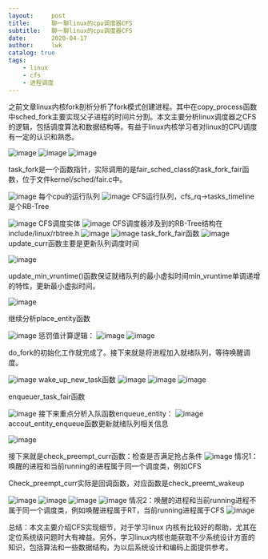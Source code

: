 ```yaml
---
layout:     post
title:      聊一聊linux的cpu调度器CFS
subtitle:   聊一聊linux的cpu调度器CFS
date:       2020-04-17
author:     lwk
catalog: true
tags:
    - linux
	- cfs
	- 进程调度
---
```


之前文章linux内核fork剖析分析了fork模式创建进程。其中在copy_process函数中sched_fork主要实现父子进程的时间片分割。本文主要分析linux调度器之CFS的逻辑，包括调度算法和数据结构等。有益于linux内核学习者对linux的CPU调度有一定的认识和熟悉。

![image](https://user-images.githubusercontent.com/36918717/177022643-7df0357c-6e10-4343-a574-f13740bdeacd.png)
![image](https://user-images.githubusercontent.com/36918717/177022646-5ed798b0-3490-4093-9a51-199dda0c7dee.png)
![image](https://user-images.githubusercontent.com/36918717/177022648-7cc056de-88a2-4ca9-8062-47aaecf55cbd.png)

task_fork是一个函数指针，实际调用的是fair_sched_class的task_fork_fair函数，位于文件kernel/sched/fair.c中。

![image](https://user-images.githubusercontent.com/36918717/177022650-56a558c4-f964-4c4d-a55c-ab68d97a05fe.png)
每个cpu的运行队列
![image](https://user-images.githubusercontent.com/36918717/177022652-2b8d1abb-d5f7-4710-b221-5aaa6cf15c38.png)
CFS运行队列，cfs_rq->tasks_timeline是个RB-Tree

![image](https://user-images.githubusercontent.com/36918717/177022655-2ed85cc6-c797-43fd-8592-00c621434f4a.png)
CFS调度实体
![image](https://user-images.githubusercontent.com/36918717/177022659-677118e7-763c-4d76-ae37-fd06d31d88ba.png)
CFS调度器涉及到的RB-Tree结构在include/linux/rbtree.h
![image](https://user-images.githubusercontent.com/36918717/177022660-e82dd2d0-6b94-4a13-a5dc-b84dc4e680ea.png)
![image](https://user-images.githubusercontent.com/36918717/177022663-e6b2752f-cfda-4285-aceb-be299c9a374a.png)
task_fork_fair函数
![image](https://user-images.githubusercontent.com/36918717/177022666-9c0e0a05-9dcd-4f11-9c83-88a6f703868a.png)
update_curr函数主要是更新队列调度时间





![image](https://user-images.githubusercontent.com/36918717/177022671-d29aafa1-a38d-49a3-8fd0-313ad6b87737.png)


update_min_vruntime()函数保证就绪队列的最小虚拟时间min_vruntime单调递增的特性，更新最小虚拟时间。

![image](https://user-images.githubusercontent.com/36918717/177022675-0e1ce406-b947-4f20-b367-53a4da149503.png)

继续分析place_entity函数

![image](https://user-images.githubusercontent.com/36918717/177022679-70ec7474-befe-40fa-a805-aaa2f700bf98.png)
惩罚值计算逻辑：
![image](https://user-images.githubusercontent.com/36918717/177022681-fcbd9123-28b9-442f-8fb7-cafe863f1e16.png)
![image](https://user-images.githubusercontent.com/36918717/177022683-a6c92b7b-1cb3-4184-aaea-1403d59bf42a.png)

do_fork的初始化工作就完成了。接下来就是将进程加入就绪队列，等待唤醒调度。

![image](https://user-images.githubusercontent.com/36918717/177022685-4d7fdb49-3bac-4d63-9369-e00e0948707a.png)
wake_up_new_task函数
![image](https://user-images.githubusercontent.com/36918717/177022687-fc603d65-023b-4375-af37-0284faa6ac99.png)
![image](https://user-images.githubusercontent.com/36918717/177022689-dd80c3d0-2f4d-4866-8811-389b5b5f7d9d.png)
![image](https://user-images.githubusercontent.com/36918717/177022692-a35d4d98-f45f-49f3-ad46-9762f60ddf48.png)

enqueuer_task_fair函数

![image](https://user-images.githubusercontent.com/36918717/177022698-e4af746d-dd85-4e76-becd-6a23831b29a6.png)
接下来重点分析入队函数enqueue_entity：
![image](https://user-images.githubusercontent.com/36918717/177022705-f5c0fcc2-2ba5-4f05-a714-57d3464e18f5.png)
accout_entity_enqueue函数更新就绪队列相关信息

![image](https://user-images.githubusercontent.com/36918717/177022708-abf357c4-b45e-47b8-a544-840d513f8129.png)

接下来就是check_preempt_curr函数：检查是否满足抢占条件
![image](https://user-images.githubusercontent.com/36918717/177022710-71f83671-e2b3-49bd-bb6c-e37099e83558.png)
情况1：唤醒的进程和当前running的进程属于同一个调度类，例如CFS

Check_preempt_curr实际是回调函数，对应函数是check_preemt_wakeup

![image](https://user-images.githubusercontent.com/36918717/177022715-3af13b4a-b5c4-4d94-bebd-9d4e17caa450.png)
![image](https://user-images.githubusercontent.com/36918717/177022717-022e2807-d607-42cc-94a8-937aacccf7bc.png)
![image](https://user-images.githubusercontent.com/36918717/177022720-5bfca69f-b580-4cdd-b983-daa6b76b792a.png)
![image](https://user-images.githubusercontent.com/36918717/177022723-d593fc49-ef0a-4ddf-b2ce-b344470d0bbd.png)
情况2：唤醒的进程和当前running进程不属于同一个调度类，例如唤醒进程属于RT，当前running进程属于CFS
![image](https://user-images.githubusercontent.com/36918717/177022726-e446f55d-eac1-42b0-923c-3f84106f9d91.png)

总结：本文主要介绍CFS实现细节，对于学习linux 内核有比较好的帮助，尤其在定位系统级问题时大有裨益。另外，学习linux内核也能获取不少系统设计方面的知识，包括算法和一些数据结构，为以后系统设计和编码上面提供参考。

